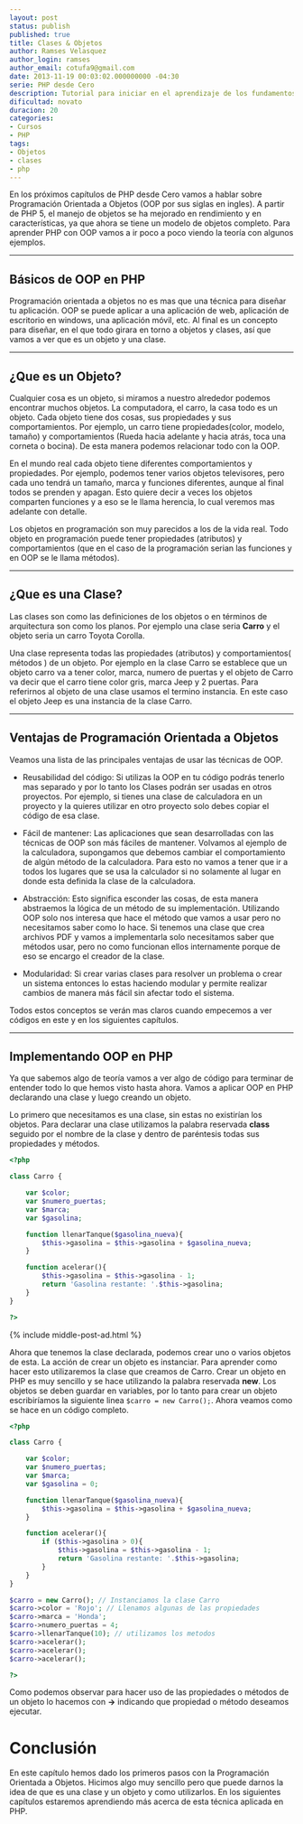 ```yaml
---
layout: post
status: publish
published: true
title: Clases & Objetos
author: Ramses Velasquez
author_login: ramses
author_email: cotufa9@gmail.com
date: 2013-11-19 00:03:02.000000000 -04:30
serie: PHP desde Cero
description: Tutorial para iniciar en el aprendizaje de los fundamentos de la Programacion Orientada a Objetos en PHP
dificultad: novato
duracion: 20
categories:
- Cursos
- PHP
tags:
- Objetos
- clases
- php
---
```

<p>En los próximos capítulos de PHP desde Cero vamos a hablar sobre Programación Orientada a Objetos (OOP por sus siglas en ingles). A partir de PHP 5, el manejo de objetos se ha mejorado en rendimiento y en características, ya que ahora se tiene un modelo de objetos completo. Para aprender PHP con OOP vamos a ir poco a poco viendo la teoría con algunos ejemplos.</p>

<hr />

<h2>Básicos de OOP en PHP</h2>

<p>Programación orientada a objetos no es mas que una técnica para diseñar tu aplicación. OOP se puede aplicar a una aplicación de web, aplicación de escritorio en windows, una aplicación móvil, etc. Al final es un concepto para diseñar, en el que todo girara en torno a objetos y clases, así que vamos a ver que es un objeto y una clase.</p>

<hr />

<h2>¿Que es un Objeto?</h2>

<p>Cualquier cosa es un objeto, si miramos a nuestro alrededor podemos encontrar muchos objetos. La computadora, el carro, la casa todo es un objeto. Cada objeto tiene dos cosas, sus propiedades y sus comportamientos. Por ejemplo, un carro tiene propiedades(color, modelo, tamaño) y comportamientos (Rueda hacia adelante y hacia atrás, toca una corneta o bocina). De esta manera podemos relacionar todo con la OOP.</p>

<p>En el mundo real cada objeto tiene diferentes comportamientos y propiedades. Por ejemplo, podemos tener varios objetos televisores, pero cada uno tendrá un tamaño, marca y funciones diferentes, aunque al final todos se prenden y apagan. Esto quiere decir a veces los objetos comparten funciones y a eso se le llama herencia, lo cual veremos mas adelante con detalle.</p>

<p>Los objetos en programación son muy parecidos a los de la vida real. Todo objeto en programación puede tener propiedades (atributos) y comportamientos (que en el caso de la programación serian las funciones y en OOP se le llama métodos).</p>

<hr />

<h2>¿Que es una Clase?</h2>

<p>Las clases son como las definiciones de los objetos o en términos de arquitectura son como los planos. Por ejemplo una clase seria <strong>Carro</strong> y el objeto seria un carro Toyota Corolla.</p>

<p>Una clase representa todas las propiedades (atributos) y comportamientos( métodos ) de un objeto. Por ejemplo en la clase Carro se establece que un objeto carro va a tener color, marca, numero de puertas y el objeto de Carro va decir que el carro tiene color gris, marca Jeep y 2 puertas. Para referirnos al objeto de una clase usamos el termino instancia. En este caso el objeto Jeep es una instancia de la clase Carro.</p>

<hr />

<h2>Ventajas de Programación Orientada a Objetos</h2>

<p>Veamos una lista de las principales ventajas de usar las técnicas de OOP.</p>

<ul>
<li><p>Reusabilidad del código: Si utilizas la OOP en tu código podrás tenerlo mas separado y por lo tanto los Clases podrán ser usadas en otros proyectos. Por ejemplo, si tienes una clase de calculadora en un proyecto y la quieres utilizar en otro proyecto solo debes copiar el código de esa clase.</p></li>
<li><p>Fácil de mantener: Las aplicaciones que sean desarrolladas con las técnicas de OOP son más fáciles de mantener. Volvamos al ejemplo de la calculadora, supongamos que debemos cambiar el comportamiento de algún método de la calculadora. Para esto no vamos a tener que ir a todos los lugares que se usa la calculador si no solamente al lugar en donde esta definida la clase de la calculadora.</p></li>
<li><p>Abstracción: Esto significa esconder las cosas, de esta manera abstraemos la lógica de un método de su implementación. Utilizando OOP solo nos interesa que hace el método que vamos a usar pero no necesitamos saber como lo hace. Si tenemos una clase que crea archivos PDF y vamos a implementarla solo necesitamos saber que métodos usar, pero no como funcionan ellos internamente porque de eso se encargo el creador de la clase.</p></li>
<li><p>Modularidad: Si crear varias clases para resolver un problema o crear un sistema entonces lo estas haciendo modular y permite realizar cambios de manera más fácil sin afectar todo el sistema.</p></li>
</ul>

<p>Todos estos conceptos se verán mas claros cuando empecemos a ver códigos en este y en los siguientes capítulos.</p>

<hr />

<h2>Implementando OOP en PHP</h2>

<p>Ya que sabemos algo de teoría vamos a ver algo de código para terminar de entender todo lo que hemos visto hasta ahora. Vamos a aplicar OOP en PHP declarando una clase y luego creando un objeto.</p>

<p>Lo primero que necesitamos es una clase, sin estas no existirían los objetos. Para declarar una clase utilizamos la palabra reservada <strong>class</strong> seguido por el nombre de la clase y dentro de paréntesis todas sus propiedades y métodos.</p>

```php
<?php

class Carro {

    var $color;
    var $numero_puertas;
    var $marca;
    var $gasolina;

    function llenarTanque($gasolina_nueva){
        $this->gasolina = $this->gasolina + $gasolina_nueva;
    }

    function acelerar(){
        $this->gasolina = $this->gasolina - 1;
        return 'Gasolina restante: '.$this->gasolina;
    }
}

?>
```

{% include middle-post-ad.html %}

<p>Ahora que tenemos la clase declarada, podemos crear uno o varios objetos de esta. La acción de crear un objeto es instanciar. Para aprender como hacer esto utilizaremos la clase que creamos de Carro. Crear un objeto en PHP es muy sencillo y se hace utilizando la palabra reservada <strong>new</strong>. Los objetos se deben guardar en variables, por lo tanto para crear un objeto escribiríamos la siguiente linea <code>$carro = new Carro();</code>. Ahora veamos como se hace en un código completo.</p>

```php
<?php

class Carro {

    var $color;
    var $numero_puertas;
    var $marca;
    var $gasolina = 0;

    function llenarTanque($gasolina_nueva){
        $this->gasolina = $this->gasolina + $gasolina_nueva;
    }

    function acelerar(){
        if ($this->gasolina > 0){
            $this->gasolina = $this->gasolina - 1;
            return 'Gasolina restante: '.$this->gasolina;
        }
    }
}

$carro = new Carro(); // Instanciamos la clase Carro
$carro->color = 'Rojo'; // Llenamos algunas de las propiedades
$carro->marca = 'Honda';
$carro->numero_puertas = 4;
$carro->llenarTanque(10); // utilizamos los metodos
$carro->acelerar();
$carro->acelerar();
$carro->acelerar();

?>
```



<p>Como podemos observar para hacer uso de las propiedades o métodos de un objeto lo hacemos con <strong>-></strong> indicando que propiedad o método deseamos ejecutar.</p>

<h1>Conclusión</h1>

<p>En este capítulo hemos dado los primeros pasos con la Programación Orientada a Objetos. Hicimos algo muy sencillo pero que puede darnos la idea de que es una clase y un objeto y como utilizarlos. En los siguientes capítulos estaremos aprendiendo más acerca de esta técnica aplicada en PHP.</p>
